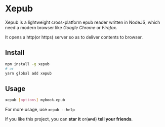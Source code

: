 # Xepub

Xepub is a lightweight cross-platform epub reader written in NodeJS, which need a modern browser like *Google Chrome* or *Firefox*.

It opens a http(or https) server so as to deliver contents to browser.

## Install

```bash
npm install -g xepub
# or
yarn global add xepub
```

## Usage

```bash
xepub [options] mybook.epub
```

For more usage, use `xepub --help`

If you like this project, you can **star it** or(~~and~~) **tell your friends**.
